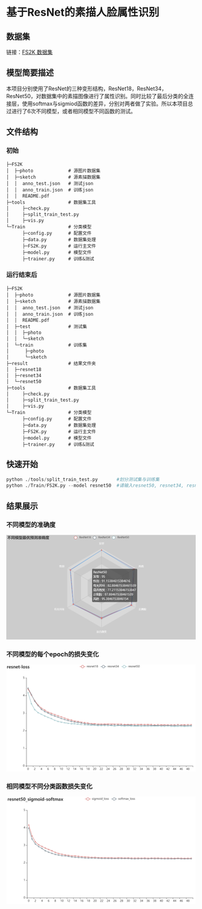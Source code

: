 # 基于ResNet的素描人脸属性识别

## 数据集

链接：[FS2K 数据集](https://github.com/DengPingFan/FS2K)

## 模型简要描述

本项目分别使用了ResNet的三种变形结构，ResNet18，ResNet34，ResNet50，对数据集中的素描图像进行了属性识别。同时比较了最后分类的全连接层，使用softmax与sigmiod函数的差异，分别对两者做了实验。所以本项目总过进行了6次不同模型，或者相同模型不同函数的测试。

## 文件结构

### 初始

```
├─FS2K
│  ├─photo             # 源图片数据集
│  ├─sketch            # 源素描数据集
│  │  anno_test.json   # 测试json
│  │  anno_train.json  # 训练json
│  │  README.pdf
├─tools                # 数据集工具
│     ├─check.py
│     ├─split_train_test.py
│     ├─vis.py
└─Train                # 分类模型
      ├─config.py      # 配置文件
      ├─data.py        # 数据集处理
      ├─FS2K.py        # 运行主文件
      ├─model.py       # 模型文件
      ├─trainer.py     # 训练&测试
```

### 运行结束后

```
├─FS2K
│  ├─photo             # 源图片数据集
│  ├─sketch            # 源素描数据集
│  │  anno_test.json   # 测试json
│  │  anno_train.json  # 训练json
│  │  README.pdf
│  ├─test              # 测试集
│  │  ├─photo
│  │  └─sketch
│  └─train             # 训练集
│      ├─photo
│      └─sketch
├─result               # 结果文件夹
│  ├─resnet18
│  ├─resnet34
│  └─resnet50
├─tools                # 数据集工具
│     ├─check.py
│     ├─split_train_test.py
│     ├─vis.py
└─Train                # 分类模型
      ├─config.py      # 配置文件
      ├─data.py        # 数据集处理
      ├─FS2K.py        # 运行主文件
      ├─model.py       # 模型文件
      ├─trainer.py     # 训练&测试
```



## 快速开始

```python
python ./tools/split_train_test.py       #划分测试集与训练集
python ./Train/FS2K.py --model resnet50  #请输入resnet50, resnet34, resnet18其中一种模型
```

## 结果展示

### 不同模型的准确度

![](picture/radar.png)

### 不同模型的每个epoch的损失变化

![](picture/resnet.png)

### 相同模型不同分类函数损失变化

![](picture/sig_sof.png)

